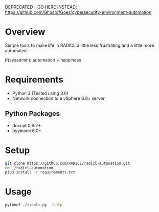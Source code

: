 DEPRECATED - GO HERE INSTEAD: https://github.com/GhostofGoes/cybersecurity-environment-automation

# Overview
Simple tools to make life in RADICL a little less frustrating and a little more automated.

if(sysadmin): 
    automation = happiness

# Requirements
* Python 3 (Tested using 3.6)
* Network connection to a vSphere 6.0+ server

## Python Packages
* docopt 0.6.2+
* pyvmomi 6.0+

# Setup

```bash
git clone https://github.com/RADICL/radicl-automation.git
cd ./radicl-automation
pip3 install -r requirements.txt
```

# Usage

```bash
python3 ./<tool>.py --help
```


